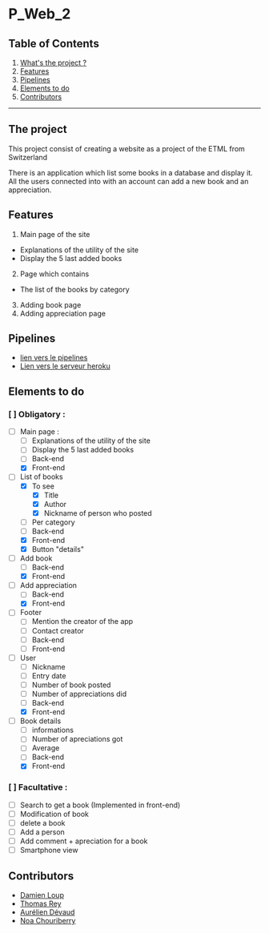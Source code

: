 # P_Web_2

## Table of Contents
1. [What's the project ?](#the-project)
2. [Features](#features)
3. [Pipelines](#pipelines)
3. [Elements to do](#elements-to-do)
4. [Contributors](#contributors)

<hr>

## The project
This project consist of creating a website as a project of the ETML from Switzerland

There is an application which list some books in a database and display it.<br>
All the users connected into with an account can add a new book and an appreciation.

## Features
1. Main page of the site
  - Explanations of the utility of the site
  - Display the 5 last added books
2. Page which contains
  - The list of the books by category
3. Adding book page
4. Adding appreciation page

## Pipelines
- [lien vers le pipelines](https://app.circleci.com/pipelines/github/dam277/P_Web_2?invite=true)
- [Lien vers le serveur heroku](https://dashboard.heroku.com/apps/p-web-2)

## Elements to do
### [ ] Obligatory :
  - [ ] Main page :
    - [ ] Explanations of the utility of the site
    - [ ] Display the 5 last added books
    - [ ] Back-end
    - [x] Front-end
  - [ ] List of books
    - [x] To see
      - [x] Title
      - [x] Author
      - [x] Nickname of person who posted
    - [ ] Per category
    - [ ] Back-end
    - [x] Front-end
    - [x] Button "details"
  - [ ] Add book
    - [ ] Back-end
    - [x] Front-end
  - [ ] Add appreciation
    - [ ] Back-end
    - [x] Front-end
  - [ ] Footer
    - [ ] Mention the creator of the app
    - [ ] Contact creator
    - [ ] Back-end
    - [ ] Front-end
  - [ ] User
    - [ ] Nickname
    - [ ] Entry date
    - [ ] Number of book posted
    - [ ] Number of appreciations did
    - [ ] Back-end
    - [x] Front-end
  - [ ] Book details
    - [ ] informations
    - [ ] Number of apreciations got
    - [ ] Average
    - [ ] Back-end
    - [x] Front-end
### [ ] Facultative :
  - [ ] Search to get a book (Implemented in front-end)
  - [ ] Modification of book
  - [ ] delete a book
  - [ ] Add a person
  - [ ] Add comment + apreciation for a book
  - [ ] Smartphone view

## Contributors
- [Damien Loup](https://github.com/dam277)
- [Thomas Rey](https://github.com/ThomasRey1)
- [Aurélien Dévaud](https://github.com/AureDeva)
- [Noa Chouriberry](https://github.com/noacid2a)
